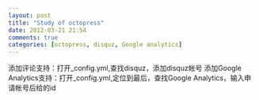 ```yaml
---
layout: post
title: "Study of octopress"
date: 2012-03-21 21:54
comments: true
categories: [octopress, disquz, Google analytics]
---
```

添加评论支持：打开_config.yml,查找disquz，添加disquz帐号
添加Google Analytics支持：打开_config.yml,定位到最后，查找Google Analytics，输入申请帐号后给的id
